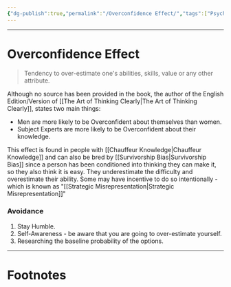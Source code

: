 ```yaml
---
{"dg-publish":true,"permalink":"/Overconfidence Effect/","tags":["Psychology"]}
---
```



---
# Overconfidence Effect
> Tendency to over-estimate one's abilities, skills, value or any other attribute.

Although no source has been provided in the book, the author of the English Edition/Version of  [[The Art of Thinking Clearly\|The Art of Thinking Clearly]], states two main things:
- Men are more likely to be Overconfident about themselves than women.
- Subject Experts are more likely to be Overconfident about their knowledge.

This effect is found in people with [[Chauffeur Knowledge\|Chauffeur Knowledge]] and can also be bred by [[Survivorship Bias\|Survivorship Bias]] since a person has been conditioned into thinking they can make it, so they also think it is easy. They underestimate the difficulty and overestimate their ability. Some may have incentive to do so intentionally - which is known as "[[Strategic Misrepresentation\|Strategic Misrepresentation]]"

### Avoidance 
1. Stay Humble.
2. Self-Awareness - be aware that you are going to over-estimate yourself.
3. Researching the baseline probability of the options.


---
# Footnotes